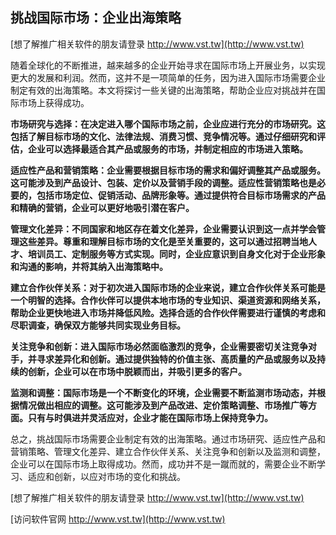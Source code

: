## **挑战国际市场：企业出海策略**

[想了解推广相关软件的朋友请登录 http://www.vst.tw](http://www.vst.tw)

随着全球化的不断推进，越来越多的企业开始寻求在国际市场上开展业务，以实现更大的发展和利润。然而，这并不是一项简单的任务，因为进入国际市场需要企业制定有效的出海策略。本文将探讨一些关键的出海策略，帮助企业应对挑战并在国际市场上获得成功。

**市场研究与选择：在决定进入哪个国际市场之前，企业应进行充分的市场研究。这包括了解目标市场的文化、法律法规、消费习惯、竞争情况等。通过仔细研究和评估，企业可以选择最适合其产品或服务的市场，并制定相应的市场进入策略。**

**适应性产品和营销策略：企业需要根据目标市场的需求和偏好调整其产品或服务。这可能涉及到产品设计、包装、定价以及营销手段的调整。适应性营销策略也是必要的，包括市场定位、促销活动、品牌形象等。通过提供符合目标市场需求的产品和精确的营销，企业可以更好地吸引潜在客户。**

**管理文化差异：不同国家和地区存在着文化差异，企业需要认识到这一点并学会管理这些差异。尊重和理解目标市场的文化是至关重要的，这可以通过招聘当地人才、培训员工、定制服务等方式实现。同时，企业应意识到自身文化对于企业形象和沟通的影响，并将其纳入出海策略中。**

**建立合作伙伴关系：对于初次进入国际市场的企业来说，建立合作伙伴关系可能是一个明智的选择。合作伙伴可以提供本地市场的专业知识、渠道资源和网络关系，帮助企业更快地进入市场并降低风险。选择合适的合作伙伴需要进行谨慎的考虑和尽职调查，确保双方能够共同实现业务目标。**

**关注竞争和创新：进入国际市场必然面临激烈的竞争，企业需要密切关注竞争对手，并寻求差异化和创新。通过提供独特的价值主张、高质量的产品或服务以及持续的创新，企业可以在市场中脱颖而出，并吸引更多的客户。**

**监测和调整：国际市场是一个不断变化的环境，企业需要不断监测市场动态，并根据情况做出相应的调整。这可能涉及到产品改进、定价策略调整、市场推广等方面。只有与时俱进并灵活应对，企业才能在国际市场上保持竞争力。**

总之，挑战国际市场需要企业制定有效的出海策略。通过市场研究、适应性产品和营销策略、管理文化差异、建立合作伙伴关系、关注竞争和创新以及监测和调整，企业可以在国际市场上取得成功。然而，成功并不是一蹴而就的，需要企业不断学习、适应和创新，以应对市场的变化和挑战。

[想了解推广相关软件的朋友请登录 http://www.vst.tw](http://www.vst.tw)


[访问软件官网 http://www.vst.tw](http://www.vst.tw)
